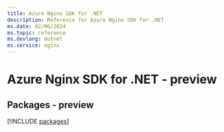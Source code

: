 ```yaml
---
title: Azure Nginx SDK for .NET
description: Reference for Azure Nginx SDK for .NET
ms.date: 02/06/2024
ms.topic: reference
ms.devlang: dotnet
ms.service: nginx
---
```

# Azure Nginx SDK for .NET - preview
## Packages - preview
[!INCLUDE [packages](nginx-index.md)]